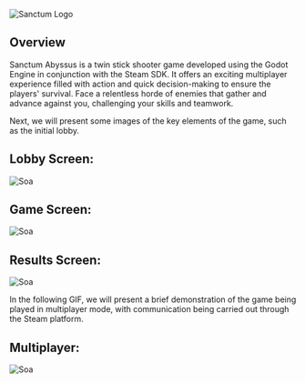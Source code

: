 ![Sanctum Logo](https://github.com/JulianoCP/SanctumAbyssus/blob/main/assets/git/SanctumAbyssusLogo.png "SoaLogo")

## Overview
Sanctum Abyssus is a twin stick shooter game developed using the Godot Engine in conjunction with the Steam SDK. It offers an exciting multiplayer experience filled with action and quick decision-making to ensure the players' survival. Face a relentless horde of enemies that gather and advance against you, challenging your skills and teamwork.

Next, we will present some images of the key elements of the game, such as the initial lobby.
## Lobby Screen:
![Soa](https://github.com/JulianoCP/SanctumAbyssus/blob/main/assets/git/SanctumAbyssusLobby.png "SoaLobby")

## Game Screen:
![Soa](https://github.com/JulianoCP/SanctumAbyssus/blob/main/assets/git/SanctumAbyssusGame.png "SoaGame")

## Results Screen:
![Soa](https://github.com/JulianoCP/SanctumAbyssus/blob/main/assets/git/SanctumAbyssusResult.png "SoaResult")

In the following GIF, we will present a brief demonstration of the game being played in multiplayer mode, with communication being carried out through the Steam platform.

## Multiplayer:
![Soa](https://github.com/JulianoCP/SanctumAbyssus/blob/main/assets/git/SanctumAbyssusGif.gif "SoaGif")
